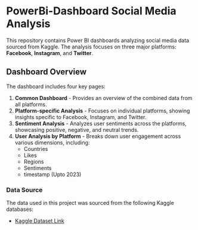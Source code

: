 # PowerBi-Dashboard Social Media Analysis
This repository contains Power BI dashboards analyzing social media data sourced from Kaggle. 
The analysis focuses on three major platforms: **Facebook**, **Instagram**, and **Twitter**.

## Dashboard Overview
  The dashboard includes four key pages:
  1. **Common Dashboard** - Provides an overview of the combined data from all platforms.
  2. **Platform-specific Analysis** - Focuses on individual platforms, showing insights specific to Facebook, Instagram, and Twitter.
  3. **Sentiment Analysis** - Analyzes user sentiments across the platforms, showcasing positive, negative, and neutral trends.
  4. **User Analysis by Platform** - Breaks down user engagement across various dimensions, including:
     - Countries
     - Likes
     - Regions
     - Sentiments
     - timestamp (Upto 2023)
### Data Source
The data used in this project was sourced from the following Kaggle databases:
- [Kaggle Dataset Link](https://www.kaggle.com/datasets/kashishparmar02/social-media-sentiments-analysis-dataset?resource=download)
